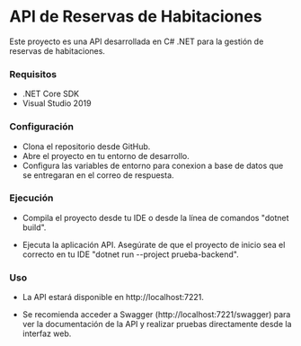 # API de Reservas de Habitaciones

Este proyecto es una API desarrollada en C# .NET para la gestión de reservas de habitaciones.

### Requisitos
* .NET Core SDK
* Visual Studio 2019

### Configuración
* Clona el repositorio desde GitHub.
* Abre el proyecto en tu entorno de desarrollo.
* Configura las variables de entorno para conexion a base de datos que se entregaran en el correo de respuesta.

### Ejecución

* Compila el proyecto desde tu IDE o desde la línea de comandos "dotnet build".

* Ejecuta la aplicación API. Asegúrate de que el proyecto de inicio sea el correcto en tu IDE "dotnet run --project prueba-backend". 

### Uso
* La API estará disponible en http://localhost:7221.

* Se recomienda acceder a Swagger (http://localhost:7221/swagger) para ver la documentación de la API y realizar pruebas directamente desde la interfaz web.
